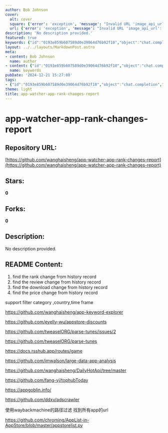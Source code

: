 ```yaml
---
author: Bob Johnson
cover:
  alt: cover
  square: {'error': 'exception', 'message': "Invalid URL 'image_api_url': No scheme supplied. Perhaps you meant https://image_api_url?"}
  url: {'error': 'exception', 'message': "Invalid URL 'image_api_url': No scheme supplied. Perhaps you meant https://image_api_url?"}
description: 'No description provided.'
featured: true
keywords: {"id":"0193e859b607589d0e39064d76b92f10","object":"chat.completion","created":1734770013,"model":"Qwen/Qwen2.5-7B-Instruct","choices":[{"index":0,"message":{"role":"assistant","content":"### Keywords:\n- app-watcher\n- rank\n- change\n- report\n- history\n- review\n- download\n- price\n- filter\n- category\n- country\n- time frame\n- github\n- parse-tunes\n- appstore-discounts\n- app-keyword-explorer\n- appstore\n- waybackmachine\n- url\n- appgoblin.info\n- adscrawler\n- DailyHotApi\n- tophubToday\n- applist\n- AppList-in-AppStore\n\n### Tags:\n- App Analysis\n- Download Tracking\n- Ranking Monitoring\n- Price Change Detection\n- Review Analysis\n- Historical Data\n- Filter Options\n- Category Filtering\n- Country Filtering\n- Time Frame Filtering\n- GitHub Repository\n- AppStore\n- Wayback Machine\n- URL Extraction\n- App List Management\n- Ad Crawler\n- Daily Hot API\n- TopHub\n- AppPrice Tracking"},"finish_reason":"stop"}],"usage":{"prompt_tokens":263,"completion_tokens":194,"total_tokens":457},"system_fingerprint":""}
layout: ../../layouts/MarkdownPost.astro
meta:
- content: Bob Johnson
  name: author
- content: {"id":"0193e859b607589d0e39064d76b92f10","object":"chat.completion","created":1734770013,"model":"Qwen/Qwen2.5-7B-Instruct","choices":[{"index":0,"message":{"role":"assistant","content":"### Keywords:\n- app-watcher\n- rank\n- change\n- report\n- history\n- review\n- download\n- price\n- filter\n- category\n- country\n- time frame\n- github\n- parse-tunes\n- appstore-discounts\n- app-keyword-explorer\n- appstore\n- waybackmachine\n- url\n- appgoblin.info\n- adscrawler\n- DailyHotApi\n- tophubToday\n- applist\n- AppList-in-AppStore\n\n### Tags:\n- App Analysis\n- Download Tracking\n- Ranking Monitoring\n- Price Change Detection\n- Review Analysis\n- Historical Data\n- Filter Options\n- Category Filtering\n- Country Filtering\n- Time Frame Filtering\n- GitHub Repository\n- AppStore\n- Wayback Machine\n- URL Extraction\n- App List Management\n- Ad Crawler\n- Daily Hot API\n- TopHub\n- AppPrice Tracking"},"finish_reason":"stop"}],"usage":{"prompt_tokens":263,"completion_tokens":194,"total_tokens":457},"system_fingerprint":""}
  name: keywords
pubDate: '2024-12-21 15:27:08'
tags:
- {"id":"0193e859b607589d0e39064d76b92f10","object":"chat.completion","created":1734770013,"model":"Qwen/Qwen2.5-7B-Instruct","choices":[{"index":0,"message":{"role":"assistant","content":"### Keywords:\n- app-watcher\n- rank\n- change\n- report\n- history\n- review\n- download\n- price\n- filter\n- category\n- country\n- time frame\n- github\n- parse-tunes\n- appstore-discounts\n- app-keyword-explorer\n- appstore\n- waybackmachine\n- url\n- appgoblin.info\n- adscrawler\n- DailyHotApi\n- tophubToday\n- applist\n- AppList-in-AppStore\n\n### Tags:\n- App Analysis\n- Download Tracking\n- Ranking Monitoring\n- Price Change Detection\n- Review Analysis\n- Historical Data\n- Filter Options\n- Category Filtering\n- Country Filtering\n- Time Frame Filtering\n- GitHub Repository\n- AppStore\n- Wayback Machine\n- URL Extraction\n- App List Management\n- Ad Crawler\n- Daily Hot API\n- TopHub\n- AppPrice Tracking"},"finish_reason":"stop"}],"usage":{"prompt_tokens":263,"completion_tokens":194,"total_tokens":457},"system_fingerprint":""}
theme: light
title: app-watcher-app-rank-changes-report
---
```


# app-watcher-app-rank-changes-report

## Repository URL: 
[https://github.com/wanghaisheng/app-watcher-app-rank-changes-report](https://github.com/wanghaisheng/app-watcher-app-rank-changes-report)

## Stars: 
**0**

## Forks: 
**0**

## Description: 
No description provided.

## README Content: 
1. find the rank change from history record
2. find the review change from history record
3. find the download change from history record
4.  find the price change from history record

support filter category ,country,time frame


https://github.com/wanghaisheng/app-keyword-explorer



https://github.com/eyelly-wu/appstore-discounts

https://github.com/tweaselORG/parse-tunes/issues/2

https://github.com/tweaselORG/parse-tunes

https://docs.rsshub.app/routes/game

https://github.com/imwalson/large-data-app-analysis


https://github.com/wanghaisheng/DailyHotApi/tree/master


https://github.com/fang-yj/tophubToday

https://appgoblin.info/

https://github.com/ddxv/adscrawler


使用waybackmachine的路径过滤 找到所有app的url

https://github.com/chroming/AppList-in-AppStore/blob/master/appstorelist.py

